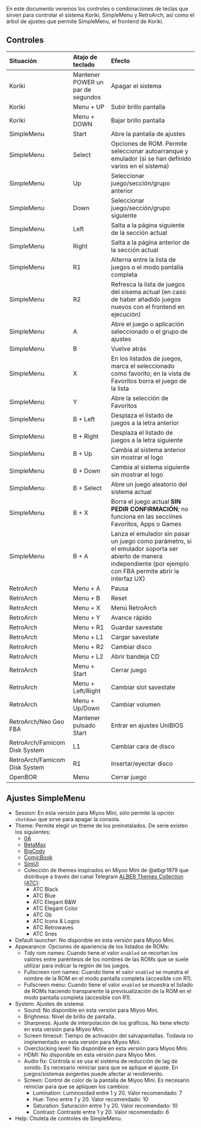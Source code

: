 En este documento veremos los controles o combinaciones de teclas que sirven para controlar el sistema Koriki, SimpleMenu y RetroArch, así como el árbol de ajustes que permite SimpleMenu, el frontend de Koriki.

## Controles

|Situación|Atajo de teclado|Efecto|
|:--------|:---------------|:-----|
|Koriki|Mantener POWER un par de segundos|Apagar el sistema|
|Koriki|Menu + UP|Subir brillo pantalla|
|Koriki|Menu + DOWN|Bajar brillo pantalla|
|SimpleMenu|Start|Abre la pantalla de ajustes|
|SimpleMenu|Select|Opciones de ROM. Permite seleccionar autoarranque y emulador (si se han definido varios en el sistema)|
|SimpleMenu|Up|Seleccionar juego/sección/grupo anterior|
|SimpleMenu|Down|Seleccionar juego/sección/grupo siguiente|
|SimpleMenu|Left|Salta a la página siguiente de la sección actual|
|SimpleMenu|Right|Salta a la página anterior de la sección actual|
|SimpleMenu|R1|Alterna entre la lista de juegos o el modo pantalla completa|
|SimpleMenu|R2|Refresca la lista de juegos del sisema actual (en caso de haber añadido juegos nuevos con el frontend en ejecución)|
|SimpleMenu|A|Abre el juego o aplicación seleccionado o el grupo de ajustes|
|SimpleMenu|B|Vuelve atrás|
|SimpleMenu|X|En los listados de juegos, marca el seleccionado como favorito; en la vista de Favoritos borra el juego de la lista|
|SimpleMenu|Y|Abre la selección de Favoritos|
|SimpleMenu|B + Left|Desplaza el listado de juegos a la letra anterior|
|SimpleMenu|B + Right|Desplaza el listado de juegos a la letra siguiente|
|SimpleMenu|B + Up|Cambia al sistema anterior sin mostrar el logo|
|SimpleMenu|B + Down|Cambia al sistema siguiente sin mostrar el logo|
|SimpleMenu|B + Select|Abre un juego aleatorio del sistema actual|
|SimpleMenu|B + X|Borra el juego actual **SIN PEDIR CONFIRMACIÓN**; no funciona en las secciines Favoritos, Apps o Games|
|SimpleMenu|B + A|Lanza el emulador sin pasar un juego como parámetro, si el emulador soporta ser abierto de manera independiente (por ejemplo con FBA permite abrir la interfaz UX)|
|RetroArch|Menu + A|Pausa|
|RetroArch|Menu + B|Reset|
|RetroArch|Menu + X|Menú RetroArch|
|RetroArch|Menu + Y|Avance rápido|
|RetroArch|Menu + R1|Guardar savestate|
|RetroArch|Menu + L1|Cargar savestate|
|RetroArch|Menu + R2|Cambiar disco|
|RetroArch|Menu + L2|Abrir bandeja CD|
|RetroArch|Menu + Start|Cerrar juego|
|RetroArch|Menu + Left/Right|Cambiar slot savestate|
|RetroArch|Menu + Up/Down|Cambiar volumen|
|RetroArch/Neo Geo FBA|Mantener pulsado Start|Entrar en ajustes UniBIOS|
|RetroArch/Famicom Disk System|L1|Cambiar cara de disco|
|RetroArch/Famicom Disk System|R1|Insertar/eyectar disco|
|OpenBOR|Menu|Cerrar juego|

## Ajustes SimpleMenu

* Session: En esta versión para Miyoo Mini, sólo permite la opción `shutdown` que sirve para apagar la consola.
* Theme: Permite elegir un theme de los preinstalados. De serie existen los siguientes:
    * [0A](https://github.com/fgl82/0A)
    * [BetaMax](https://github.com/Yarkiebrown/BetaMax-SimpleMenu-theme)
    * [BigCody](https://github.com/fgl82/BigCody)
    * [ComicBook](https://retrogamecorps.com/2020/09/21/new-rg350-simplemenu-comicbook-theme/)
    * [SimUI](https://github.com/dkodr/SimUI)
    * Colección de themes inspirados en Miyoo Mini de @albgr1979 que distribuye a través del canal Telegram [ALBER Themes Collection (ATC)](https://t.me/alber_themes_collection):
        * ATC Black
        * ATC Blue
        * ATC Elegant B&W
        * ATC Elegant Color
        * ATC Gb
        * ATC Icons & Logos
        * ATC Retrowaves
        * ATC Snes
* Default launcher: No disponible en esta versión para Miyoo Mini.
* Appearance: Opciones de apariencia de los listados de ROMs:
    * Tidy rom names: Cuando tiene el valor `enabled` se recortan los valores entre paréntesis de los nombres de las ROMs que se suele utilizar para indicar la región de los juegos.
    * Fullscreen rom names: Cuando tiene el valor `enabled` se muestra el nombre de la ROM en el modo pantalla completa (accesible con R1).
    * Fullscreen menu: Cuando tiene el valor `enabled` se muestra el listado de ROMs haciendo transparente la previsualización de la ROM en el modo pantalla completa (accesible con R1).
* System: Ajustes de sistema:
    * Sound: No disponible en esta versión para Miyoo Mini.
    * Brighness: Nivel de brillo de pantalla.
    * Sharpness: Ajuste de interpolación de los gráficos. No tiene efecto en esta versión para Miyoo Mini.
    * Screen timeout: Tiempo de activación del salvapantallas. Todavía no implementado en esta versión para Miyoo Mini.
    * Overclocking level: No disponible en esta versión para Miyoo Mini.
    * HDMI: No disponible en esta versión para Miyoo Mini.
    * Audio fix: Controla si se usa el sistema de reducción de lag de sonido. Es necesario reiniciar para que se aplique el ajuste. En juegos/sistemas exigentes puede afectar al rendimiento.
    * Screen: Control de color de la pantalla de Miyoo Mini. Es necesario reiniciar para que se apliquen los cambios:
        * Lumination: Luminosidad entre 1 y 20. Valor recomendado: 7
        * Hue: Tono entre 1 y 20. Valor recomendado: 10
        * Saturation: Saturación entre 1 y 20. Valor recomendado: 10
        * Contrast: Contraste entre 1 y 20. Valor recomendado: 6
* Help: Chuleta de controles de SimpleMenu.